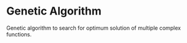 # Genetic Algorithm 
Genetic algorithm to search for optimum solution of multiple complex functions.




